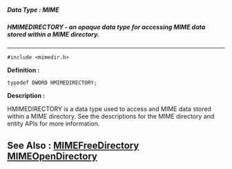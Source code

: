 ##### Data Type : MIME
##### HMIMEDIRECTORY - an opaque data type for accessing MIME data stored within a MIME directory.
---
```
#include <mimedir.h>
```

**Definition :**
```
typedef DWORD HMIMEDIRECTORY;
```

**Description :**

HMIMEDIRECTORY is a data type used to access and MIME data stored within a MIME directory.  See the descriptions for the MIME directory and entity APIs for more information.


**See Also :**
[MIMEFreeDirectory](/domino-c-api-docs/reference/Func/MIMEFreeDirectory)
[MIMEOpenDirectory](/domino-c-api-docs/reference/Func/MIMEOpenDirectory)
---

